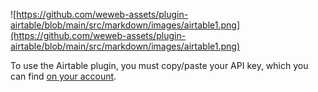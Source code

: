 ![https://github.com/weweb-assets/plugin-airtable/blob/main/src/markdown/images/airtable1.png](https://github.com/weweb-assets/plugin-airtable/blob/main/src/markdown/images/airtable1.png)

To use the Airtable plugin, you must copy/paste your API key, which you can find <a href="https://airtable.com/account" target="_blank" class="ww-editor-link">on your account</a>.
